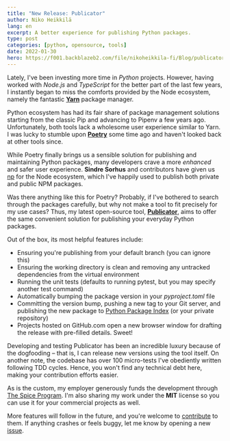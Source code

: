 ```yaml
---
title: "New Release: Publicator"
author: Niko Heikkilä
lang: en
excerpt: A better experience for publishing Python packages.
type: post
categories: [python, opensource, tools]
date: 2022-01-30
hero: https://f001.backblazeb2.com/file/nikoheikkila-fi/Blog/publicator.jpg
---
```


Lately, I've been investing more time in _Python_ projects. However, having worked with _Node.js_ and _TypeScript_ for the better part of the last few years, I instantly began to miss the comforts provided by the Node ecosystem, namely the fantastic [**Yarn**](https://yarnpkg.com/) package manager.

Python ecosystem has had its fair share of package management solutions starting from the classic Pip and advancing to Pipenv a few years ago. Unfortunately, both tools lack a wholesome user experience similar to Yarn. I was lucky to stumble upon [**Poetry**](https://python-poetry.org/) some time ago and haven't looked back at other tools since.

While Poetry finally brings us a sensible solution for publishing and maintaining Python packages, many developers crave a more _enhanced_ and safer user experience. **Sindre Sorhus** and contributors have given us [np](https://github.com/sindresorhus/np) for the Node ecosystem, which I've happily used to publish both private and public NPM packages.

Was there anything like this for Poetry? Probably, if I've bothered to search through the packages carefully, but why not make a tool to fit precisely for my use cases? Thus, my latest open-source tool, [**Publicator**](https://github.com/nikoheikkila/publicator), aims to offer the same convenient solution for publishing your everyday Python packages.

Out of the box, its most helpful features include:

-   Ensuring you're publishing from your default branch (you can ignore this)
-   Ensuring the working directory is clean and removing any untracked dependencies from the virtual environment
-   Running the unit tests (defaults to running pytest, but you may specify another test command)
-   Automatically bumping the package version in your _pyproject.toml_ file
-   Committing the version bump, pushing a new tag to your Git server, and publishing the new package to [Python Package Index](https://pypi.org/) (or your private repository)
-   Projects hosted on GitHub.com open a new browser window for drafting the release with pre-filled details. Sweet!

Developing and testing Publicator has been an incredible luxury because of the dogfooding – that is, I can release new versions using the tool itself. On another note, the codebase has over 100 micro-tests I've obediently written following TDD cycles. Hence, you won't find any technical debt here, making your contribution efforts easier.

As is the custom, my employer generously funds the development through [The Spice Program](https://spiceprogram.org/). I'm also sharing my work under the **MIT** license so you can use it for your commercial projects as well.

More features will follow in the future, and you're welcome to [contribute](https://github.com/nikoheikkila/publicator/blob/main/CONTRIBUTING.md) to them. If anything crashes or feels buggy, let me know by opening a new [issue](https://github.com/nikoheikkila/publicator/issues/new).
